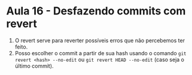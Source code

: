 # Aula 16 - Desfazendo commits com revert

1. O revert serve para reverter possíveis erros que não percebemos ter feito.
2. Posso escolher o commit a partir de sua hash usando o comando `git revert <hash> --no-edit` ou `git revert HEAD --no-edit` (caso seja o último commit).
